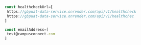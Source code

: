 
```javascript
const healthcheckUrl=[
 https://gbpuat-data-service.onrender.com/api/v1/healthcheck
 https://gbpuat-data-service.onrender.com/api/v1/healthchec
]
```

```javascript
const emailAddress=[
 test@campusconnect.com
]
```

